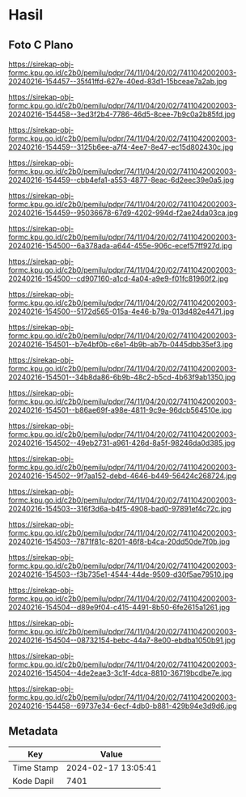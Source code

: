 # Hasil

## Foto C Plano

https://sirekap-obj-formc.kpu.go.id/c2b0/pemilu/pdpr/74/11/04/20/02/7411042002003-20240216-154457--35f41ffd-627e-40ed-83d1-15bceae7a2ab.jpg

https://sirekap-obj-formc.kpu.go.id/c2b0/pemilu/pdpr/74/11/04/20/02/7411042002003-20240216-154458--3ed3f2b4-7786-46d5-8cee-7b9c0a2b85fd.jpg

https://sirekap-obj-formc.kpu.go.id/c2b0/pemilu/pdpr/74/11/04/20/02/7411042002003-20240216-154459--3125b6ee-a7f4-4ee7-8e47-ec15d802430c.jpg

https://sirekap-obj-formc.kpu.go.id/c2b0/pemilu/pdpr/74/11/04/20/02/7411042002003-20240216-154459--cbb4efa1-a553-4877-8eac-6d2eec39e0a5.jpg

https://sirekap-obj-formc.kpu.go.id/c2b0/pemilu/pdpr/74/11/04/20/02/7411042002003-20240216-154459--95036678-67d9-4202-994d-f2ae24da03ca.jpg

https://sirekap-obj-formc.kpu.go.id/c2b0/pemilu/pdpr/74/11/04/20/02/7411042002003-20240216-154500--6a378ada-a644-455e-906c-ecef57ff927d.jpg

https://sirekap-obj-formc.kpu.go.id/c2b0/pemilu/pdpr/74/11/04/20/02/7411042002003-20240216-154500--cd907160-a1cd-4a04-a9e9-f01fc81960f2.jpg

https://sirekap-obj-formc.kpu.go.id/c2b0/pemilu/pdpr/74/11/04/20/02/7411042002003-20240216-154500--5172d565-015a-4e46-b79a-013d482e4471.jpg

https://sirekap-obj-formc.kpu.go.id/c2b0/pemilu/pdpr/74/11/04/20/02/7411042002003-20240216-154501--b7e4bf0b-c6e1-4b9b-ab7b-0445dbb35ef3.jpg

https://sirekap-obj-formc.kpu.go.id/c2b0/pemilu/pdpr/74/11/04/20/02/7411042002003-20240216-154501--34b8da86-6b9b-48c2-b5cd-4b63f9ab1350.jpg

https://sirekap-obj-formc.kpu.go.id/c2b0/pemilu/pdpr/74/11/04/20/02/7411042002003-20240216-154501--b86ae69f-a98e-4811-9c9e-96dcb564510e.jpg

https://sirekap-obj-formc.kpu.go.id/c2b0/pemilu/pdpr/74/11/04/20/02/7411042002003-20240216-154502--49eb2731-a961-426d-8a5f-98246da0d385.jpg

https://sirekap-obj-formc.kpu.go.id/c2b0/pemilu/pdpr/74/11/04/20/02/7411042002003-20240216-154502--9f7aa152-debd-4646-b449-56424c268724.jpg

https://sirekap-obj-formc.kpu.go.id/c2b0/pemilu/pdpr/74/11/04/20/02/7411042002003-20240216-154503--316f3d6a-b4f5-4908-bad0-97891ef4c72c.jpg

https://sirekap-obj-formc.kpu.go.id/c2b0/pemilu/pdpr/74/11/04/20/02/7411042002003-20240216-154503--7871f81c-8201-46f8-b4ca-20dd50de7f0b.jpg

https://sirekap-obj-formc.kpu.go.id/c2b0/pemilu/pdpr/74/11/04/20/02/7411042002003-20240216-154503--f3b735e1-4544-44de-9509-d30f5ae79510.jpg

https://sirekap-obj-formc.kpu.go.id/c2b0/pemilu/pdpr/74/11/04/20/02/7411042002003-20240216-154504--d89e9f04-c415-4491-8b50-6fe2615a1261.jpg

https://sirekap-obj-formc.kpu.go.id/c2b0/pemilu/pdpr/74/11/04/20/02/7411042002003-20240216-154504--08732154-bebc-44a7-8e00-ebdba1050b91.jpg

https://sirekap-obj-formc.kpu.go.id/c2b0/pemilu/pdpr/74/11/04/20/02/7411042002003-20240216-154504--4de2eae3-3c1f-4dca-8810-36719bcdbe7e.jpg

https://sirekap-obj-formc.kpu.go.id/c2b0/pemilu/pdpr/74/11/04/20/02/7411042002003-20240216-154458--69737e34-6ecf-4db0-b881-429b94e3d9d6.jpg


## Metadata

| Key        | Value               |
| ---------- | ------------------- |
| Time Stamp | 2024-02-17 13:05:41 |
| Kode Dapil | 7401                |



